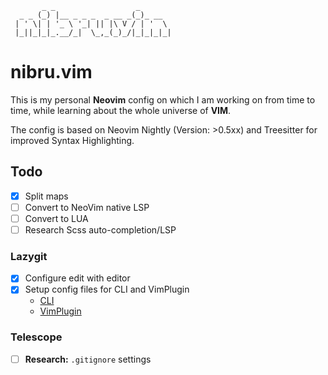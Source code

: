 ```
       _ _                  _       
  _ _ (_) |__ _ _ _  _ __ _(_)_ __  
 | ' \| | '_ \ '_| || |\ V / | '  \ 
 |_||_|_|_.__/_|  \_,_(_)_/|_|_|_|_|
```

# nibru.vim

This is my personal **Neovim** config on which I am working on from time to time, while learning about the whole universe of **VIM**.

The config is based on Neovim Nightly (Version: >0.5xx) and Treesitter for improved Syntax Highlighting.

## Todo

- [x] Split maps 
- [ ] Convert to NeoVim native LSP
- [ ] Convert to LUA
- [ ] Research Scss auto-completion/LSP

### Lazygit

- [x] Configure edit with editor
- [x] Setup config files for CLI and VimPlugin
  - [CLI](https://github.com/jesseduffield/lazygit/blob/master/docs/Config.md)
  - [VimPlugin](https://github.com/kdheepak/lazygit.nvim)

### Telescope

- [ ] **Research:** `.gitignore` settings 
